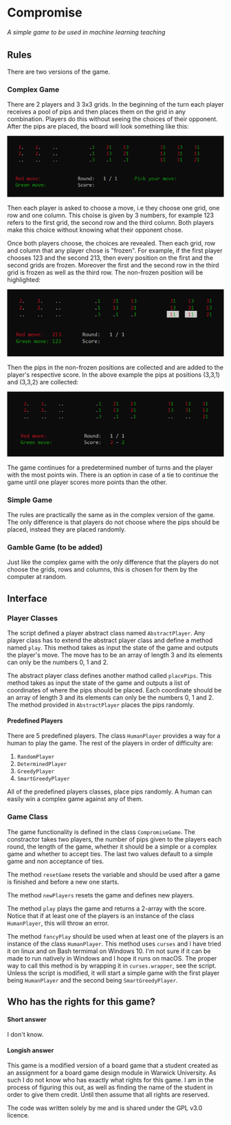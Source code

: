 # Compromise
###### A simple game to be used in machine learning teaching

## Rules

There are two versions of the game.

### Complex Game

There are 2 players and 3 3x3 grids. In the beginning of the turn each player receives a pool of pips and then places them on the grid in any combination. Players do this without seeing the choices of their opponent. After the pips are placed, the board will look something like this:

![pre-move](https://raw.githubusercontent.com/gmoutsin/Compromise/master/pictures/premove.png)

Then each player is asked to choose a move, i.e they choose one grid, one row and one column. This choise is given by 3 numbers, for example 123 refers to the first grid, the second row and the third column. Both players make this choice without knowing what their opponent chose.

Once both players choose, the choices are revealed. Then each grid, row and column that any player chose is "frozen". For example, if the first player chooses 123 and the second 213, then every position on the first and the second grids are frozen. Moreover the first and the second row in the third grid is frozen as well as the third row. The non-frozen position will be highlighted:

![post-move](https://raw.githubusercontent.com/gmoutsin/Compromise/master/pictures/postmove.png)

Then the pips in the non-frozen positions are collected and are added to the player's respective score. In the above example the pips at positions (3,3,1) and (3,3,2) are collected:

![pre-move](https://raw.githubusercontent.com/gmoutsin/Compromise/master/pictures/score.png)

The game continues for a predetermined number of turns and the player with the most points win. There is an option in case of a tie to continue the game until one player scores more points than the other. 

### Simple Game

The rules are practically the same as in the complex version of the game. The only difference is that players do not choose where the pips should be placed, instead they are placed randomly.

### Gamble Game (to be added)

Just like the complex game with the only difference that the players do not choose the grids, rows and columns, this is chosen for them by the computer at random.

## Interface

### Player Classes

The script defined a player abstract class named `AbstractPlayer`. Any player class has to extend the abstract player class and define a method named `play`. This method takes as input the state of the game and outputs the player's move. The move has to be an array of length 3 and its elements can only be the numbers 0, 1 and 2.

The abstract player class defines another mathod called `placePips`. This method takes as input the state of the game and outputs a list of coordinates of where the pips should be placed. Each coordinate should be an array of length 3 and its elements can only be the numbers 0, 1 and 2. The method provided in  `AbstractPlayer` places the pips randomly.

#### Predefined Players

There are 5 predefined players. The class `HumanPlayer` provides a way for a human to play the game. The rest of the players in order of difficulty are:

1. `RandomPlayer`
1. `DeterminedPlayer`
1. `GreedyPlayer`
1. `SmartGreedyPlayer`

All of the predefined players classes, place pips randomly. A human can easily win a complex game against any of them.

### Game Class

The game functionality is defined in the class `CompromiseGame`. The constractor takes two players, the number of pips given to the players each round, the length of the game, whether it should be a simple or a complex game and whether to accept ties. The last two values default to a simple game and non acceptance of ties.

The method `resetGame` resets the variable and should be used after a game is finished and before a new one starts.

The method `newPlayers` resets the game and defines new players.

The method `play` plays the game and returns a 2-array with the score. Notice that if at least one of the players is an instance of the class `HumanPlayer`, this will throw an error.

The method `fancyPlay` should be used when at least one of the players is an instance of the class `HumanPlayer`. This method uses `curses` and I have tried it on linux and on Bash termimal on Windows 10. I'm not sure if it can be made to run natively in Windows and I hope it runs on macOS. The proper way to call this method is by wrapping it in `curses.wrapper`, see the script. Unless the script is modified, it will start a simple game with the first player being `HumanPlayer` and the second being `SmartGreedyPlayer`.

## Who has the rights for this game?

#### Short answer

I don't know.

#### Longish answer

This game is a modified version of a board game that a student created as an assignment for a board game design module in Warwick University. As such I do not know who has exactly what rights for this game. I am in the process of figuring this out, as well as finding the name of the student in order to give them credit. Until then assume that all rights are reserved.

The code was written solely by me and is shared under the GPL v3.0 licence.



